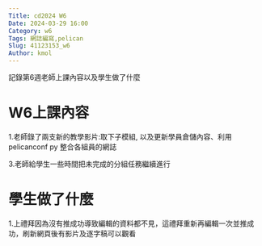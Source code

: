 ```yaml
---
Title: cd2024 W6
Date: 2024-03-29 16:00
Category: w6
Tags: 網誌編寫,pelican
Slug: 41123153_w6
Author: kmol
---
```


記錄第6週老師上課內容以及學生做了什麼

<!-- PELICAN_END_SUMMARY -->

# W6上課內容

1.老師錄了兩支新的教學影片:取下子模組, 以及更新學員倉儲內容、利用 pelicanconf py 整合各組員的網誌

3.老師給學生一些時間把未完成的分組任務繼續進行

# 學生做了什麼

1.上禮拜因為沒有推成功導致編輯的資料都不見，這禮拜重新再編輯一次並推成功，刷新網頁後有影片及逐字稿可以觀看